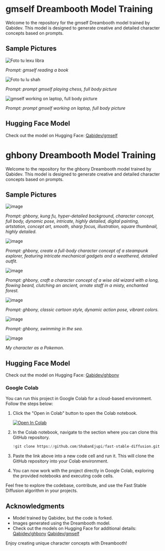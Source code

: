# gmself Dreambooth Model Training

Welcome to the repository for the gmself Dreambooth model trained by Qabidev. This model is designed to generate creative and detailed character concepts based on prompts.

## Sample Pictures

![Foto tu lexu libra](https://github.com/QabiEj/fast-stable-diffusion/assets/101940223/7a64a5dc-598f-40eb-912b-ceb51a0b315c)

*Prompt: gmself reading a book*

![Foto tu lu shah](https://github.com/QabiEj/fast-stable-diffusion/assets/101940223/942e03ff-1119-44cd-83f5-80e6e0050c6b)

*Prompt: prompt gmself playing chess, full body picture*

![gmself working on laptop, full body picture](https://github.com/QabiEj/fast-stable-diffusion/assets/101940223/11942f84-ff60-445a-a10d-25e467e5cd33)

*Prompt: prompt gmself working on laptop, full body picture*

## Hugging Face Model

Check out the model on Hugging Face: [Qabidev/gmself](https://huggingface.co/Qabidev/gmself)

# ghbony Dreambooth Model Training

Welcome to the repository for the ghbony Dreambooth model trained by Qabidev. This model is designed to generate creative and detailed character concepts based on prompts.

## Sample Pictures

![image](https://github.com/ShabanEjupi/fast-stable-diffusion/assets/101940223/a9fc979e-a8dd-4f69-8ab7-535edf435b6e)

*Prompt: ghbony, kung fu, hyper-detailed background, character concept, full body, dynamic pose, intricate, highly detailed, digital painting, artstation, concept art, smooth, sharp focus, illustration, square thumbnail, highly detailed.*

![image](https://github.com/ShabanEjupi/fast-stable-diffusion/assets/101940223/7dd7c3ed-e123-458e-ac0e-70d76d1ef0c5)

*Prompt: ghbony, create a full-body character concept of a steampunk explorer, featuring intricate mechanical gadgets and a weathered, detailed outfit.*

![image](https://github.com/ShabanEjupi/fast-stable-diffusion/assets/101940223/7a89b0b5-c125-4d58-997b-ddfb450ed2f1)

*Prompt: ghbony, craft a character concept of a wise old wizard with a long, flowing beard, clutching an ancient, ornate staff in a misty, enchanted forest.*

![image](https://github.com/ShabanEjupi/fast-stable-diffusion/assets/101940223/f8fcb28c-3bb3-49c6-8356-e04fd23466a2)

*Prompt: ghbony, classic cartoon style, dynamic action pose, vibrant colors.*

![image](https://github.com/ShabanEjupi/fast-stable-diffusion/assets/101940223/708c7779-fe00-4967-a403-cda3b468f693)

*Prompt: ghbony, swimming in the sea.*

![image](https://github.com/ShabanEjupi/fast-stable-diffusion/assets/101940223/fa8a679e-0b9f-4ae0-b38e-beb13e6bffb5)

*My character as a Pokemon.*

## Hugging Face Model

Check out the model on Hugging Face: [Qabidev/ghbony](https://huggingface.co/Qabidev/ghbony)
### Google Colab

You can run this project in Google Colab for a cloud-based environment. Follow the steps below:

1. Click the "Open in Colab" button to open the Colab notebook.

    [![Open In Colab](https://colab.research.google.com/assets/colab-badge.svg)](https://colab.research.google.com/github/ShabanEjupi/fast-stable-diffusion/blob/main/ghbonyModel.ipynb)

2. In the Colab notebook, navigate to the section where you can clone this GitHub repository.

    ```python
    !git clone https://github.com/ShabanEjupi/fast-stable-diffusion.git
    ```

3. Paste the link above into a new code cell and run it. This will clone the GitHub repository into your Colab environment.

4. You can now work with the project directly in Google Colab, exploring the provided notebooks and executing code cells.

Feel free to explore the codebase, contribute, and use the Fast Stable Diffusion algorithm in your projects.

## Acknowledgments

- Model trained by Qabidev, but the code is forked.
- Images generated using the Dreambooth model.
- Check out the models on Hugging Face for additional details: [Qabidev/ghbony](https://huggingface.co/Qabidev/ghbony)
[Qabidev/gmself](https://huggingface.co/Qabidev/gmself)



Enjoy creating unique character concepts with Dreambooth!
